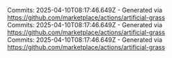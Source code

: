 Commits: 2025-04-10T08:17:46.649Z - Generated via https://github.com/marketplace/actions/artificial-grass
<br>
Commits: 2025-04-10T08:17:46.649Z - Generated via https://github.com/marketplace/actions/artificial-grass
<br>
Commits: 2025-04-10T08:17:46.649Z - Generated via https://github.com/marketplace/actions/artificial-grass
<br>

